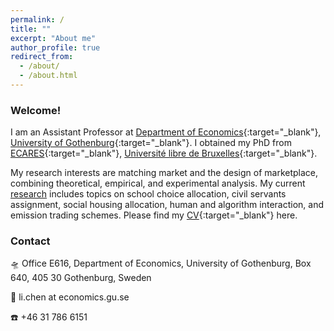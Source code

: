 ```yaml
---
permalink: /
title: ""
excerpt: "About me"
author_profile: true
redirect_from:
  - /about/
  - /about.html
---
```


### Welcome!

I am an Assistant Professor at [Department of Economics](https://economics.handels.gu.se/english){:target="_blank"}, [University of Gothenburg](http://www.gu.se/english){:target="_blank"}. I obtained my PhD from [ECARES](https://ecares.ulb.be/){:target="_blank"}, [Université libre de Bruxelles](http://www.ulb.ac.be/){:target="_blank"}.

My research interests are matching market and the design of marketplace, combining theoretical, empirical, and experimental analysis.
My current [research](https://lichen999.github.io/research/) includes topics on school choice allocation, civil servants assignment, social housing allocation, human and algorithm interaction, and emission trading schemes. Please find my [CV](https://lichen999.github.io/files/CV_lichen_23.pdf){:target="_blank"} here.

### Contact

🛸 Office E616, Department of Economics,
University of Gothenburg,
Box 640, 405 30 Gothenburg, Sweden

📧 li.chen at economics.gu.se

☎️ +46 31 786 6151
